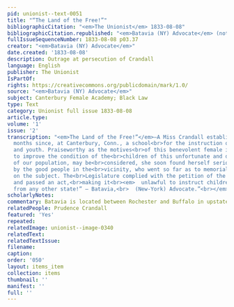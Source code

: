 ```yaml
---
pid: unionist--text-0051
title: "“The Land of the Free!”"
bibliographicCitation: "<em>The Unionist</em> 1833-08-08"
bibliographicCitation.republished: "<em>Batavia (NY) Advocate</em> (not yet researched)"
fullIssueSequenceNumber: 1833-08-08 p03.37
creator: "<em>Batavia (NY) Advocate</em>"
date.created: '1833-08-08'
description: Outrage at persecution of Crandall
language: English
publisher: The Unionist
IsPartOf: 
rights: https://creativecommons.org/publicdomain/mark/1.0/
source: "<em>Batavia (NY) Advocate</em>"
subject: Canterbury Female Academy; Black Law
type: Text
category: Unionist full issue 1833-08-08
article.type: 
volume: '1'
issue: '2'
transcription: "<em>The Land of the Free!”</em>—A Miss Crandall established, some
  months since, at Canterbury, Conn., a school<br>for the instruction of colored children
  and youth. Praiseworthy as the motives<br>of this benevolent female in undertaking
  to improve the condition of the<br>children of this unfortunate and degraded class
  of our population, may be<br>considered, she soon found herself seriously opposed
  by the good people in the<br>vicinity, who went so far as to memorialize the Legislature
  on the subject. The<br>Legislature complied with the petition of the memorialists,
  and passed an act,<br>making it<br><em>  unlawful to instruct children of color
  from any other state!” – Batavia,<br>  (New-York) Advocate.”<br></em>"
scholarlyNotes: 
commentary: Batavia is located between Rochester and Buffalo in upstate New York.
relatedPeople: Prudence Crandall
featured: 'Yes'
repeated: 
relatedImage: unionist--image-0340
relatedText: 
relatedTextIssue: 
filename: 
caption: 
order: '050'
layout: items_item
collection: items
thumbnail: ''
manifest: ''
full: ''
---
```


